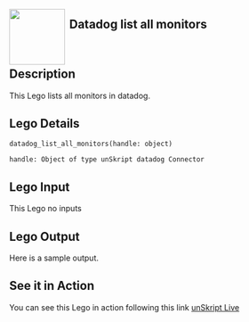 [<img align="left" src="https://unskript.com/assets/favicon.png" width="100" height="100" style="padding-right: 5px">](https://unskript.com/assets/favicon.png) 
<h2>Datadog list all monitors</h2>

<br>

## Description
This Lego lists all monitors in datadog.


## Lego Details
    datadog_list_all_monitors(handle: object)

    handle: Object of type unSkript datadog Connector

## Lego Input
This Lego no inputs

## Lego Output
Here is a sample output.


## See it in Action

You can see this Lego in action following this link [unSkript Live](https://us.app.unskript.io)